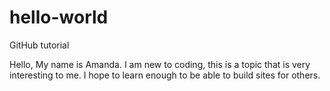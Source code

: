 # hello-world
GitHub tutorial

Hello, My name is Amanda.
I am new to coding, this is a topic that is very interesting to me. I hope to learn enough to be able to build sites for others.
